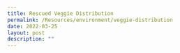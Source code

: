 ```yaml
---
title: Rescued Veggie Distribution
permalink: /Resources/environment/veggie-distribution
date: 2022-03-25
layout: post
description: ""
---
```

